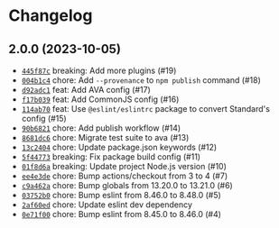 # Changelog

## 2.0.0 (2023-10-05)

- [`445f87c`](https://github.com/jgarber623/eslint-config/commit/445f87c) breaking: Add more plugins (#19)
- [`004b1c4`](https://github.com/jgarber623/eslint-config/commit/004b1c4) chore: Add `--provenance` to `npm publish` command (#18)
- [`d92adc1`](https://github.com/jgarber623/eslint-config/commit/d92adc1) feat: Add AVA config (#17)
- [`f17b039`](https://github.com/jgarber623/eslint-config/commit/f17b039) feat: Add CommonJS config (#16)
- [`114ab70`](https://github.com/jgarber623/eslint-config/commit/114ab70) feat: Use `@eslint/eslintrc` package to convert Standard's config (#15)
- [`90b6821`](https://github.com/jgarber623/eslint-config/commit/90b6821) chore: Add publish workflow (#14)
- [`8681dc6`](https://github.com/jgarber623/eslint-config/commit/8681dc6) chore: Migrate test suite to ava (#13)
- [`13c2404`](https://github.com/jgarber623/eslint-config/commit/13c2404) chore: Update package.json keywords (#12)
- [`5f44773`](https://github.com/jgarber623/eslint-config/commit/5f44773) breaking: Fix package build config (#11)
- [`01f8d6a`](https://github.com/jgarber623/eslint-config/commit/01f8d6a) breaking: Update project Node.js version (#10)
- [`ee4e3de`](https://github.com/jgarber623/eslint-config/commit/ee4e3de) chore: Bump actions/checkout from 3 to 4 (#7)
- [`c9a462a`](https://github.com/jgarber623/eslint-config/commit/c9a462a) chore: Bump globals from 13.20.0 to 13.21.0 (#6)
- [`03752b0`](https://github.com/jgarber623/eslint-config/commit/03752b0) chore: Bump eslint from 8.46.0 to 8.48.0 (#5)
- [`2af60ed`](https://github.com/jgarber623/eslint-config/commit/2af60ed) chore: Update eslint dev dependency
- [`0e71f00`](https://github.com/jgarber623/eslint-config/commit/0e71f00) chore: Bump eslint from 8.45.0 to 8.46.0 (#4)
